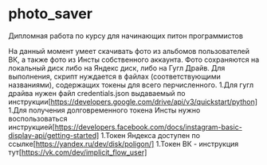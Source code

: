 # photo_saver
Дипломная работа по курсу для начинающих питон программистов

На данный момент умеет скачивать фото из альбомов пользователей ВК, а также фото из Инсты собственного аккаунта. Фото сохраняются на локальный диск либо на Яндекс диск, либо на Гугл Драйв.
Для выполнения, скрипт нуждается в файлах (соответствующими названиями), содержащих токены для всего перчисленного. 
1.Для гугл драйва нужен файл credentials.json выдаваемый по инструкции[https://developers.google.com/drive/api/v3/quickstart/python]
1.Для получения долговременного токена Инсты нужно воспользоваться инструкцией[https://developers.facebook.com/docs/instagram-basic-display-api/getting-started]
1.Токен Яндекса доступен по ссылке[https://yandex.ru/dev/disk/poligon/]
1.Токен ВК - инструкция тут[https://vk.com/dev/implicit_flow_user]
